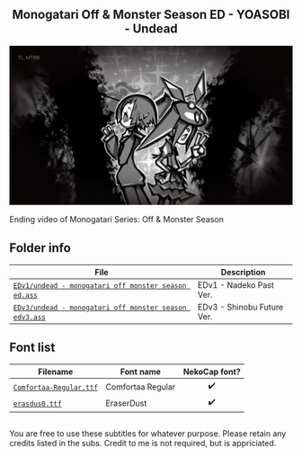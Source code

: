 
<h2 align='center'>Monogatari Off & Monster Season ED - YOASOBI - Undead</h2>

![](./preview.webp)

Ending video of Monogatari Series: Off & Monster Season

## Folder info

| File | Description |
| ---- | ----------- |
[`EDv1/undead - monogatari off monster season ed.ass`](EDv1/undead%20-%20monogatari%20off%20monster%20season%20ed.ass) | EDv1 - Nadeko Past Ver. |
[`EDv3/undead - monogatari off monster season edv3.ass`](EDv3/undead%20-%20monogatari%20off%20monster%20season%20edv3.ass) | EDv3 - Shinobu Future Ver. |

## Font list

| Filename | Font name | NekoCap font? |
| ---- | ---- | :--: |
 [`Comfortaa-Regular.ttf`](https://github.com/abrokecube/subtitles-fonts/blob/main/NekoCap%20fonts/Comfortaa-Regular.ttf) | Comfortaa Regular | ✔️ |
 [`erasdus0.ttf`](https://github.com/abrokecube/subtitles-fonts/blob/main/NekoCap%20fonts/erasdus0.ttf) | EraserDust | ✔️ |

<!-- Permissions -->
## 
You are free to use these subtitles for whatever purpose. Please retain any credits listed in the subs. Credit to me is not required, but is appriciated.
